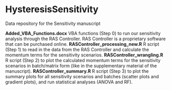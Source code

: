 # HysteresisSensitivity
Data repository for the Sensitivity manuscript

**Added_VBA_Functions.docx** VBA functions (Step 0) to run our sensitivity analysis through the RAS Controller. RAS Controller is a proprietary software that can be purchased online. 
**RASController_processing_new.R** R script (Step 1) to read in the data from the RAS Controller and calculate the momentum terms for the sensitivity scenarios.
**RASController_wrangling.R** R script (Step 2) to plot the calculated momentum terms for the sensitivity scenarios in batch/matrix form (like in the supplementary material of the manuscript).
**RASController_summary.R** R script (Step 3) to plot the summary plots for all sensitivity scenarios and batches (scatter plots and gradient plots), and run statistical analyses (ANOVA and RF).
